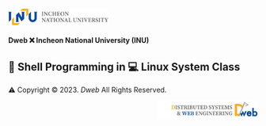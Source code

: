<p align="left"><img src = "./images/INU.png"  width=40%></p>

#### Dweb ❌ Incheon National University (INU)

## 🌟 Shell Programming in 💻 Linux System Class

⚠️ Copyright © 2023. _Dweb_ All Rights Reserved.

<p align="right"><img src = "./images/Dweb.png" width=40%></p>
